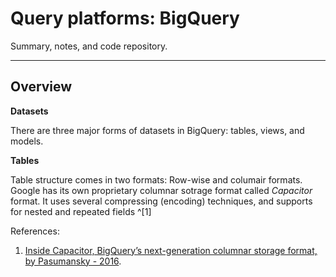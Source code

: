 # Query platforms: BigQuery

Summary, notes, and code repository.


---

## Overview

__Datasets__

There are three major forms of datasets in BigQuery: tables, views, and models.

__Tables__

Table structure comes in two formats: Row-wise and columair formats. Google has its own proprietary columnar sotrage format called _Capacitor_ format. It uses several compressing (encoding) techniques, and supports for nested and repeated fields ^[1]


References:
1. [Inside Capacitor, BigQuery’s next-generation columnar storage format, by Pasumansky - 2016](https://cloud.google.com/blog/products/bigquery/inside-capacitor-bigquerys-next-generation-columnar-storage-format). 
